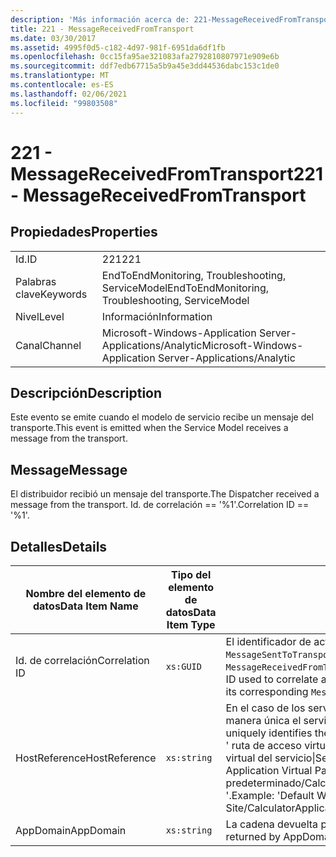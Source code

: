 ```yaml
---
description: 'Más información acerca de: 221-MessageReceivedFromTransport'
title: 221 - MessageReceivedFromTransport
ms.date: 03/30/2017
ms.assetid: 4995f0d5-c182-4d97-981f-6951da6df1fb
ms.openlocfilehash: 0cc15fa95ae321083afa2792810807971e909e6b
ms.sourcegitcommit: ddf7edb67715a5b9a45e3dd44536dabc153c1de0
ms.translationtype: MT
ms.contentlocale: es-ES
ms.lasthandoff: 02/06/2021
ms.locfileid: "99803508"
---
```

# <a name="221---messagereceivedfromtransport"></a><span data-ttu-id="5b78a-103">221 - MessageReceivedFromTransport</span><span class="sxs-lookup"><span data-stu-id="5b78a-103">221 - MessageReceivedFromTransport</span></span>

## <a name="properties"></a><span data-ttu-id="5b78a-104">Propiedades</span><span class="sxs-lookup"><span data-stu-id="5b78a-104">Properties</span></span>  
  
|||  
|-|-|  
|<span data-ttu-id="5b78a-105">Id.</span><span class="sxs-lookup"><span data-stu-id="5b78a-105">ID</span></span>|<span data-ttu-id="5b78a-106">221</span><span class="sxs-lookup"><span data-stu-id="5b78a-106">221</span></span>|  
|<span data-ttu-id="5b78a-107">Palabras clave</span><span class="sxs-lookup"><span data-stu-id="5b78a-107">Keywords</span></span>|<span data-ttu-id="5b78a-108">EndToEndMonitoring, Troubleshooting, ServiceModel</span><span class="sxs-lookup"><span data-stu-id="5b78a-108">EndToEndMonitoring, Troubleshooting, ServiceModel</span></span>|  
|<span data-ttu-id="5b78a-109">Nivel</span><span class="sxs-lookup"><span data-stu-id="5b78a-109">Level</span></span>|<span data-ttu-id="5b78a-110">Información</span><span class="sxs-lookup"><span data-stu-id="5b78a-110">Information</span></span>|  
|<span data-ttu-id="5b78a-111">Canal</span><span class="sxs-lookup"><span data-stu-id="5b78a-111">Channel</span></span>|<span data-ttu-id="5b78a-112">Microsoft-Windows-Application Server-Applications/Analytic</span><span class="sxs-lookup"><span data-stu-id="5b78a-112">Microsoft-Windows-Application Server-Applications/Analytic</span></span>|  
  
## <a name="description"></a><span data-ttu-id="5b78a-113">Descripción</span><span class="sxs-lookup"><span data-stu-id="5b78a-113">Description</span></span>  

 <span data-ttu-id="5b78a-114">Este evento se emite cuando el modelo de servicio recibe un mensaje del transporte.</span><span class="sxs-lookup"><span data-stu-id="5b78a-114">This event is emitted when the Service Model receives a message from the transport.</span></span>  
  
## <a name="message"></a><span data-ttu-id="5b78a-115">Message</span><span class="sxs-lookup"><span data-stu-id="5b78a-115">Message</span></span>  

 <span data-ttu-id="5b78a-116">El distribuidor recibió un mensaje del transporte.</span><span class="sxs-lookup"><span data-stu-id="5b78a-116">The Dispatcher received a message from the transport.</span></span> <span data-ttu-id="5b78a-117">Id. de correlación == '%1'.</span><span class="sxs-lookup"><span data-stu-id="5b78a-117">Correlation ID == '%1'.</span></span>  
  
## <a name="details"></a><span data-ttu-id="5b78a-118">Detalles</span><span class="sxs-lookup"><span data-stu-id="5b78a-118">Details</span></span>  
  
|<span data-ttu-id="5b78a-119">Nombre del elemento de datos</span><span class="sxs-lookup"><span data-stu-id="5b78a-119">Data Item Name</span></span>|<span data-ttu-id="5b78a-120">Tipo del elemento de datos</span><span class="sxs-lookup"><span data-stu-id="5b78a-120">Data Item Type</span></span>|<span data-ttu-id="5b78a-121">Descripción</span><span class="sxs-lookup"><span data-stu-id="5b78a-121">Description</span></span>|  
|--------------------|--------------------|-----------------|  
|<span data-ttu-id="5b78a-122">Id. de correlación</span><span class="sxs-lookup"><span data-stu-id="5b78a-122">Correlation ID</span></span>|`xs:GUID`|<span data-ttu-id="5b78a-123">El identificador de actividad usado para poner en correlación un evento `MessageSentToTransport` de un servicio o cliente con su `MessageReceivedFromTransport` correspondiente en el otro extremo.</span><span class="sxs-lookup"><span data-stu-id="5b78a-123">The activity ID used to correlate a `MessageSentToTransport` event from a service or client to its corresponding `MessageReceivedFromTransport` on the other end.</span></span>|  
|<span data-ttu-id="5b78a-124">HostReference</span><span class="sxs-lookup"><span data-stu-id="5b78a-124">HostReference</span></span>|`xs:string`|<span data-ttu-id="5b78a-125">En el caso de los servicios hospedados en web, este campo identifica de manera única el servicio en la jerarquía web.</span><span class="sxs-lookup"><span data-stu-id="5b78a-125">For Web-hosted services, this field uniquely identifies the service in the Web hierarchy.</span></span> <span data-ttu-id="5b78a-126">Su formato se define como ' ruta de acceso virtual de la aplicación de nombre de sitio web&#124;ruta de acceso virtual del servicio&#124;ServiceName '.</span><span class="sxs-lookup"><span data-stu-id="5b78a-126">Its format is defined as 'Web Site Name Application Virtual Path&#124;Service Virtual Path&#124;ServiceName'.</span></span> <span data-ttu-id="5b78a-127">Ejemplo: ' sitio web predeterminado/CalculatorApplication&#124;/CalculatorService.svc&#124;CalculatorService '.</span><span class="sxs-lookup"><span data-stu-id="5b78a-127">Example: 'Default Web Site/CalculatorApplication&#124;/CalculatorService.svc&#124;CalculatorService'.</span></span>|  
|<span data-ttu-id="5b78a-128">AppDomain</span><span class="sxs-lookup"><span data-stu-id="5b78a-128">AppDomain</span></span>|`xs:string`|<span data-ttu-id="5b78a-129">La cadena devuelta por AppDomain.CurrentDomain.FriendlyName.</span><span class="sxs-lookup"><span data-stu-id="5b78a-129">The string returned by AppDomain.CurrentDomain.FriendlyName.</span></span>|
